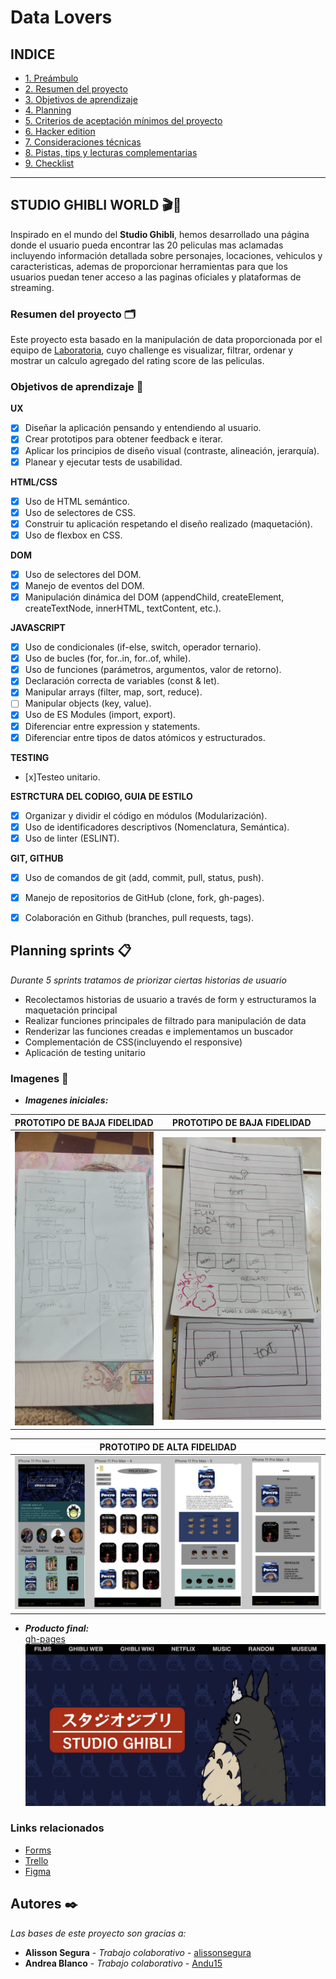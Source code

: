 # Data Lovers
## INDICE
* [1. Preámbulo](#studio-ghibli-world)
* [2. Resumen del proyecto](#resumen-del-proyecto)
* [3. Objetivos de aprendizaje](#objetivos-de-aprendizaje-🔧)
* [4. Planning](#planning-sprints-📋)
* [5. Criterios de aceptación mínimos del proyecto](#5-criterios-de-aceptación-mínimos-del-proyecto)
* [6. Hacker edition](#6-hacker-edition)
* [7. Consideraciones técnicas](#7-consideraciones-técnicas)
* [8. Pistas, tips y lecturas complementarias](#8-pistas-tips-y-lecturas-complementarias)
* [9. Checklist](#9-checklist)
***
## STUDIO GHIBLI WORLD 🎬🍿
Inspirado en el mundo del **Studio Ghibli**, hemos desarrollado una página donde el usuario pueda encontrar las 20 peliculas mas aclamadas incluyendo información detallada sobre personajes, locaciones, vehiculos y caracteristicas, ademas de proporcionar herramientas para que los usuarios puedan tener acceso a las paginas oficiales y plataformas de streaming.

### Resumen del proyecto 🗂️
Este proyecto esta basado en la manipulación de data proporcionada por el equipo de [Laboratoria](https://github.com/Laboratoria/LIM015-data-lovers), cuyo challenge es visualizar, filtrar, ordenar y mostrar un calculo agregado del rating score de las peliculas.

### Objetivos de aprendizaje 🔧
__UX__
- [x] Diseñar la aplicación pensando y entendiendo al usuario.
- [x] Crear prototipos para obtener feedback e iterar.
- [x] Aplicar los principios de diseño visual (contraste, alineación, jerarquía).
- [x] Planear y ejecutar tests de usabilidad.

__HTML/CSS__
- [x] Uso de HTML semántico.
- [x] Uso de selectores de CSS.
- [x] Construir tu aplicación respetando el diseño realizado (maquetación).
- [x] Uso de flexbox en CSS.

__DOM__
- [x] Uso de selectores del DOM.
- [x] Manejo de eventos del DOM.
- [x] Manipulación dinámica del DOM (appendChild, createElement, createTextNode, innerHTML,  textContent, etc.).

__JAVASCRIPT__
- [x] Uso de condicionales (if-else, switch, operador ternario).
- [x] Uso de bucles (for, for..in, for..of, while).
- [x] Uso de funciones (parámetros, argumentos, valor de retorno).
- [x] Declaración correcta de variables (const & let).
- [x] Manipular arrays (filter, map, sort, reduce).
- [ ] Manipular objects (key, value).
- [x] Uso de ES Modules (import, export).
- [x] Diferenciar entre expression y statements.
- [x] Diferenciar entre tipos de datos atómicos y estructurados.

__TESTING__
- [x]Testeo unitario.

__ESTRCTURA DEL CODIGO, GUIA DE ESTILO__
- [x] Organizar y dividir el código en módulos (Modularización).
- [x] Uso de identificadores descriptivos (Nomenclatura, Semántica).
- [x] Uso de linter (ESLINT).

__GIT, GITHUB__
- [x] Uso de comandos de git (add, commit, pull, status, push).
- [x] Manejo de repositorios de GitHub (clone, fork, gh-pages).
- [x] Colaboración en Github (branches, pull requests, tags).


## Planning sprints 📋
_Durante 5 sprints tratamos de priorizar ciertas historias de usuario_
- Recolectamos historias de usuario a través de form y estructuramos la maquetación principal
- Realizar funciones principales de filtrado para manipulación de data
- Renderizar las funciones creadas e implementamos un buscador
- Complementación de CSS(incluyendo el responsive)
- Aplicación de testing unitario

### Imagenes 🚀
* __*Imagenes iniciales:*__  

| PROTOTIPO DE BAJA FIDELIDAD | PROTOTIPO DE BAJA FIDELIDAD |
| ------------ | ------------- |
| ![Image 1](./bajaFidel1.jpeg) | ![Image 1](./bajaFidel2.jpeg)|

| PROTOTIPO DE ALTA FIDELIDAD | 
| ------------ |
| ![Image 1](./altaFidel.jpeg) |

* __*Producto final:*__  
[gh-pages](https://alissonsegura.github.io/LIM015-data-lovers/src/)
[![Watch the video](./finaProject.jpeg)](https://youtu.be/u7rOeCec9VM)


### Links relacionados
* [Forms](https://forms.gle/vbyYfxgUTVfBxMZn6)
* [Trello](https://trello.com/b/Z0Mzkksm/data-lovers-studio-ghibli)
* [Figma](https://www.figma.com/file/v5dOaLnlzRwEKellJogx78/DATA-LOVERS-STUDIO-GHIIBLI?node-id=0%3A1)

## Autores ✒️
_Las bases de este proyecto son gracias a:_
* **Alisson Segura** - *Trabajo colaborativo* - [alissonsegura](https://github.com/alissonsegura)
* **Andrea Blanco** - *Trabajo colaborativo* - [Andu15](https://github.com/Andu15)